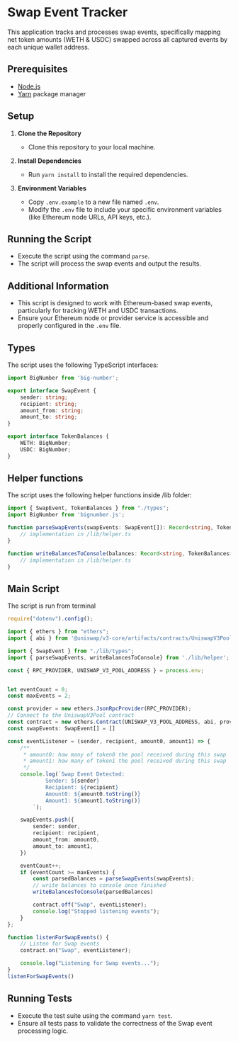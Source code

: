 # Swap Event Tracker

This application tracks and processes swap events, specifically mapping net token amounts (WETH & USDC) swapped across all captured events by each unique wallet address.

## Prerequisites

- [Node.js](https://nodejs.org/)
- [Yarn](https://yarnpkg.com/) package manager

## Setup

1. **Clone the Repository**
    - Clone this repository to your local machine.

2. **Install Dependencies**
    - Run `yarn install` to install the required dependencies.

3. **Environment Variables**
    - Copy `.env.example` to a new file named `.env`.
    - Modify the `.env` file to include your specific environment variables (like Ethereum node URLs, API keys, etc.).

## Running the Script

- Execute the script using the command `parse`.
- The script will process the swap events and output the results.

## Additional Information

- This script is designed to work with Ethereum-based swap events, particularly for tracking WETH and USDC transactions.
- Ensure your Ethereum node or provider service is accessible and properly configured in the `.env` file.

## Types

The script uses the following TypeScript interfaces:

```typescript
import BigNumber from 'big-number';

export interface SwapEvent {
    sender: string;
    recipient: string;
    amount_from: string;
    amount_to: string;
}

export interface TokenBalances {
    WETH: BigNumber;
    USDC: BigNumber;
}
```
## Helper functions

The script uses the following helper functions inside /lib folder:

```typescript
import { SwapEvent, TokenBalances } from "./types";
import BigNumber from 'bignumber.js';

function parseSwapEvents(swapEvents: SwapEvent[]): Record<string, TokenBalances> {
    // implementation in /lib/helper.ts
}

function writeBalancesToConsole(balances: Record<string, TokenBalances>) {
    // implementation in /lib/helper.ts
}
```

## Main Script

The script is run from terminal

```typescript
require("dotenv").config();

import { ethers } from "ethers";
import { abi } from '@uniswap/v3-core/artifacts/contracts/UniswapV3Pool.sol/UniswapV3Pool.json';

import { SwapEvent } from "./lib/types";
import { parseSwapEvents, writeBalancesToConsole} from './lib/helper';

const { RPC_PROVIDER, UNISWAP_V3_POOL_ADDRESS } = process.env;


let eventCount = 0;
const maxEvents = 2;

const provider = new ethers.JsonRpcProvider(RPC_PROVIDER);
// Connect to the UniswapV3Pool contract
const contract = new ethers.Contract(UNISWAP_V3_POOL_ADDRESS, abi, provider);
const swapEvents: SwapEvent[] = []

const eventListener = (sender, recipient, amount0, amount1) => {
    /**
     * amount0: how many of token0 the pool received during this swap
     * amount1: how many of token1 the pool received during this swap
     */
    console.log(`Swap Event Detected:
            Sender: ${sender}
            Recipient: ${recipient}
            Amount0: ${amount0.toString()}
            Amount1: ${amount1.toString()}
        `);

    swapEvents.push({
        sender: sender,
        recipient: recipient,
        amount_from: amount0,
        amount_to: amount1,
    })

    eventCount++;
    if (eventCount >= maxEvents) {
        const parsedBalances = parseSwapEvents(swapEvents);
        // write balances to console once finished
        writeBalancesToConsole(parsedBalances)

        contract.off("Swap", eventListener);
        console.log("Stopped listening events");
    }
};

function listenForSwapEvents() {
    // Listen for Swap events
    contract.on("Swap", eventListener);

    console.log("Listening for Swap events...");
}
listenForSwapEvents()
```

## Running Tests

- Execute the test suite using the command `yarn test`.
- Ensure all tests pass to validate the correctness of the Swap event processing logic.

